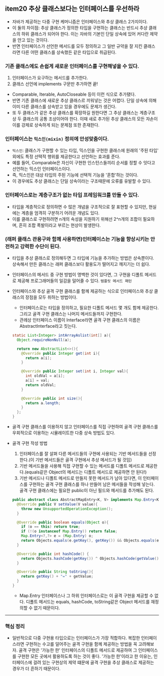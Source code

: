 ## item20 추상 클래스보다는 인터페이스를 우선하라

- 자바가 제공하는 다중 구현 케머니즘은 인터페이스와 추상 클래스 2가지이다.
- 이 둘의 차이점: 추상 클래스가 정의한 타입을 구현하는 클래스는 반드시 추상 클래스의 하위 클래스가 되어야 한다. 이는 자바의 기본인 단일 상속에 있어 커다란 제약을 안고 있는 것이다.
- 반면 인터페이스가 선언한 메서드를 모두 정의하고 그 일반 규약을 잘 지킨 클래스라면 다른 어떤 클래스를 상속했든 같은 타입으로 취급된다.

### 기존 클래스에도 손쉽게 새로운 인터페이스를 구현해넣을 수 있다.
1. 인터페이스가 요구하는 메서드를 추가한다.
2. 클래스 선언에 implements 구문만 추가하면 끝!
- Comparable, Iterable, AutoCloseable 등이 이런 식으로 추가됐다.
- 반면 기존 클래스에 새로운 추상 클래스르 끼워넣는 것은 어렵다. 단일 상속에 의해 이미 다른 클래스를 상속받고 있을 경우에도 문제가 생긴다.
- 또 두 클래스가 같은 추상 클래스를 확장하길 원한다면 그 추상 클래스는 계층구조상 두 클래스의 공통 조상이어야 한다. 이때 새로 추가된 추상 클래스의 모든 자손이 이를 강제로 상속하게 되는 문제점 또한 존재한다.

### 인터페이스는 `믹스인(mixin)` 정의에 안성맞춤이다.
- `믹스인`: 클래스가 구현할 수 있는 타입, 믹스인을 구현한 클래스에 원래의 '주된 타입' 외에도 특정 선택적 행위를 제공한다고 선언하는 효과를 준다.
- 예를 들어, Comparable은 자신이 구현한 인스턴스들끼리 순서를 정할 수 잇다고 선언하는 믹스인 인터페이스이다.
- 즉, 믹스인은 대상 타입의 주된 기능에 선택적 기능을 '혼합'하는 것이다.
- 이 경우에도 추상 클래스는 단일 상속이라는 구조때문에 오류를 유발할 수 있다.

### 인터페이스로는 계층구조가 없는 타입 프레임워크를 만들 수 있다.
- 타입을 계층적으로 정의하면 수 많은 개념을 구조적으로 잘 표현할 수 있지만, 현실에는 계층을 엄격히 구분하기 어려운 개념도 있다.
- 이를 클래스로 구현하려면 n개의 속성을 지원하기 위해선 2^n개의 조합이 필요하며, 흔히 조합 폭발이라고 부르는 현상이 발생한다.

### (래퍼 클래스 관용구와 함께 사용하면)인터페이스는 기능을 향상시키는 안전하고 강력한 수단이 된다.
- 타입을 추상 클래스로 정의해두면 그 타입에 기능을 추가하는 방법은 상속뿐이다. 상속해서 만든 클래스는 래퍼 클래스보다 활용도가 떨어지고 깨지기는 더 쉽다.
- 인터페이스의 메서드 중 구현 방법이 명백한 것이 있다면, 그 구현을 디폴트 메서드로 제공해 프로그래머들의 일감을 덜어줄 수 있다.
  `템플릿 메서드 패턴`
- 인터페이스와 추상 골격 구현 클래스를 함께 제공하는 식으로 인터페이스와 추상 클래스의 장점을 모두 취하는 방법이다.
    - 인터페이스로는 타입을 정의하고, 필요한 디폴트 메서드 몇 개도 함께 제공한다. 그리고 골격 구현 클래스는 나머지 메서드들까지 구현한다.
    - 관례상 인터페이스 이름이 Interface라면 골격 구현 클래스의 이름은 AbstractInterface라고 짓는다.

  ```java
  static List<Integer> intArrayAslist(int[] a){
    Object.requireNonNull(a);

    return new AbstractList<>(){
      @Override public Integer get(int i){
        return a[i];
      }

      @Override public Integer set(int i, Integer val){
        int oldVal = a[i];
        a[i] = val;
        return oldVal;
      }

      @Override public int size(){
        return a.length;
      }
    };
  }
  ```
- 골격 구현 클래스를 이용하지 않고 인터페이스를 직접 구현하여 골격 구현 클래스를 우회적으로 이용하는 시뮬레이트한 다중 상속 방법도 있다.

- 골격 구현 작성 방법
    1. 인터페이스를 잘 살펴 다른 메서드들의 구현에 사용되는 기반 메서드들을 선정한다.(이 기반 메서드들은 골격 구현에서 추상 메서드가 될 것임)
    2. 기반 메서드들을 사용해 직접 구현할 수 있는 메서드를 디폴트 메서드로 제공한다.(equals같은 Object의 메서드는 디폴트 메서드로 제공하면 안 된다!)
    3. 기반 메서드나 디폴트 메서드로 만들지 못한 메서드가 남아 있다면, 이 인터페이스를 구현하는 골격 구현 클래스를 하나 만들어 남은 메서들을 작성해 넣는다. 골격 구현 클래스에는 필요한 public이 아닌 필드와 메서드를 추가해도 된다.
  ```java
  public abstract class AbstractMapEntry<K, V> implements Map.Entry<K, V> {
    @Override public V setValue(V value){
      throw new UnsupportedOperationException();
    }

    @Override public boolean equals(Object o){
      if (o == this) return true;
      if (!(o instanceof Map.Entry)) return false;
      Map.Entry<?,?> e = (Map.Entry) o;
      return Objects.equals(e.getKey(), getKey()) && Objects.equals(e.getValue(), getValue());
    }

    @Override public int hashCode() {
      return Objects.hashCode(getKey()) ^ Objects.hashCode(getValue());
    }

    @Override public String toString(){
      return getKey() + "=" + getValue;
    }
  }
  ```
    - Map.Entry 인터페이스나 그 하위 인터페이스로는 이 골격 구현을 제공할 수 없다. 디폴트 메서드는 equals, hashCode, toString같은 Object 메서드를 재정의할 수 없기 때문이다.

--- 
### 핵심 정리
- 일반적으로 다중 구현용 타입으로는 인터페이스가 가장 적합하다. 복잡한 인터페이스라면 구현하는 수고를 덜어주는 골격 구현을 함께 제공하는 방법을 꼭 고려해보자. 골격 구현은 '가능한 한' 인터페이스의 디폴트 메서드로 제공하여 그 인터페이스를 구현한 모든 곳에서 활용하도록 하는 것이 좋다. '가능한 한'이라고 한 이유는, 인터페이스에 걸려 있는 구현상의 제약 떄문에 골격 구현을 추상 클래스로 제공하는 경우가 더 흔하기 때문이다.